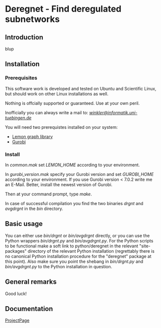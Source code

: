 # Deregnet - Find deregulated subnetworks

## Introduction

blup

## Installation

### Prerequisites

This software work is developed and tested on Ubuntu and Scientific Linux, but should
work on other Linux installations as well.

Nothing is offcially supported or guaranteed. Use at your own peril.

Inofficially you can always write a mail to: *winkler@informatik.uni-tuebingen.de*

You will need two prerequistes installed on your system:

* [Lemon graph library](http://lemon.cs.elte.hu/trac/lemon)
* [Gurobi](http://www.gurobi.com)

### Install

In *common.mak* set *LEMON\_HOME* according to your environment.

In *gurobi\_version.mak* specify your Gurobi version and set *GUROBI\_HOME* according to your environment.
If you use Gurobi version < 7.0.2 write me an E-Mail. Better, install the newest version of Gurobi.

Then at your command prompt, type *make*. 

In case of successful compilation you find the two binaries *drgnt* and *avgdrgnt* in the *bin* directory.

## Basic usage

You can either use *bin/drgnt* or *bin/avgdrgnt* directly, or you can use the Python wrappers
*bin/drgnt.py* and *bin/avgdrgnt.py*. For the Python scripts to be functional make a soft link
to python/deregnet in the relevant "site-packages" directory of the relevant Python installation (regrettably 
there is no canonical Python installation procedure for the "deregnet" package at this point). Also make sure
you point the shebang in *bin/drgnt.py* and *bin/avgdrgnt.py* to the Python installation in question.

## General remarks

Good luck!

## Documentation

[ProjectPage](https://sebwink.github.io/deregnet/)
